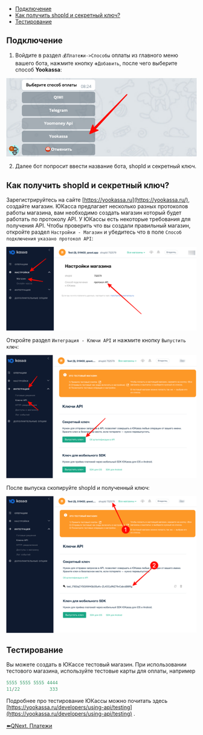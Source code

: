 * [Подключение](#подключение)
* [Как получить shopId и секретный ключ?](#как-получить-shopid-и-секретныи-ключ?)
* [Тестирование](#тестирование)
## Подключение

1) Войдите в раздел `💰Платежи->Способы` оплаты из главного меню вашего бота, нажмите кнопку `➕Добавить`, после чего выберите способ **Yookassa**:

![](./1.png)

2) Далее бот попросит ввести название бота, shopId и секретный ключ.
## Как получить shopId и секретный ключ?

Зарегистрируйтесь на сайте [https://yookassa.ru](https://yookassa.ru/), создайте магазин. ЮКасса предлагает несколько разных протоколов работы магазина, вам необходимо создать магазин который будет работать по протоколу API. У ЮКассы есть некоторые требования для получения API. Чтобы проверить что вы создали правильный магазин, откройте раздел `Настройки - Магазин` и убедитесь что в поле `Способ подключения` `указано протокол API`:

![](./2.png)

Откройте раздел `Интеграция - Ключи API` и нажмите кнопку `Выпустить ключ`: 

![](./3.png)



После выпуска скопируйте shopId и полученный ключ:

![](./4.png)


## Тестирование

Вы можете создать в ЮКассе тестовый магазин. При использовании тестового магазина, используйте тестовые карты для оплаты, например
```js 
5555 5555 5555 4444
11/22           333
```

Подробнее про тестирование ЮКассы можно почитать здесь [https://yookassa.ru/developers/using-api/testing](https://yookassa.ru/developers/using-api/testing) .



[⬅️QNext. Платежи](/docs-test/pay)


  

